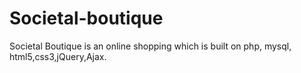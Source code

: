 # Societal-boutique
Societal Boutique is an online shopping which is built on php, mysql, html5,css3,jQuery,Ajax.
